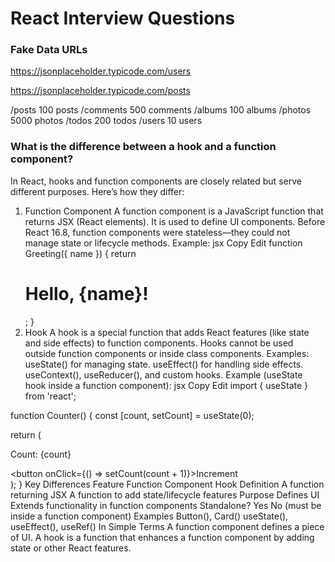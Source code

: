# React Interview Questions

### Fake Data URLs

https://jsonplaceholder.typicode.com/users

https://jsonplaceholder.typicode.com/posts

/posts	100 posts
/comments	500 comments
/albums	100 albums
/photos	5000 photos
/todos	200 todos
/users	10 users

### What is the difference between a hook and a function component?

In React, hooks and function components are closely related but serve different purposes. Here’s how they differ:

1. Function Component
A function component is a JavaScript function that returns JSX (React elements).
It is used to define UI components.
Before React 16.8, function components were stateless—they could not manage state or lifecycle methods.
Example:
jsx
Copy
Edit
function Greeting({ name }) {
  return <h1>Hello, {name}!</h1>;
}
2. Hook
A hook is a special function that adds React features (like state and side effects) to function components.
Hooks cannot be used outside function components or inside class components.
Examples:
useState() for managing state.
useEffect() for handling side effects.
useContext(), useReducer(), and custom hooks.
Example (useState hook inside a function component):
jsx
Copy
Edit
import { useState } from 'react';

function Counter() {
  const [count, setCount] = useState(0);

  return (
    <div>
      <p>Count: {count}</p>
      <button onClick={() => setCount(count + 1)}>Increment</button>
    </div>
  );
}
Key Differences
Feature	Function Component	Hook
Definition	A function returning JSX	A function to add state/lifecycle features
Purpose	Defines UI	Extends functionality in function components
Standalone?	Yes	No (must be inside a function component)
Examples	Button(), Card()	useState(), useEffect(), useRef()
In Simple Terms
A function component defines a piece of UI.
A hook is a function that enhances a function component by adding state or other React features.